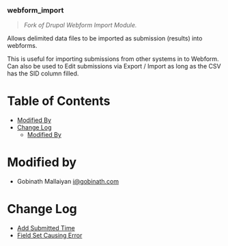### webform_import 
> _Fork of Drupal Webform Import Module._

Allows delimited data files to be imported as submission (results) into webforms.

This is useful for importing submissions from other systems in to Webform. Can also be used to Edit submissions via Export / Import as long as the CSV has the SID column filled.


# Table of Contents
 
* [Modified By](#modified)
* [Change Log](#change_log)
  * [Modified By](#modified)
 
# <a name="modified"></a>Modified by
* Gobinath Mallaiyan <i@gobinath.com>

# <a name="change_log"></a>Change Log

* [Add Submitted Time](https://drupal.org/node/2116159 "Add Submitted Time")
* [Field Set Causing Error](https://drupal.org/node/2114831 "Field Set Causing Error")